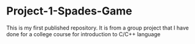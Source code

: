 # Project-1-Spades-Game
This is my first published repository. It is from a group project that I have done for a college course for introduction to C/C++ language
